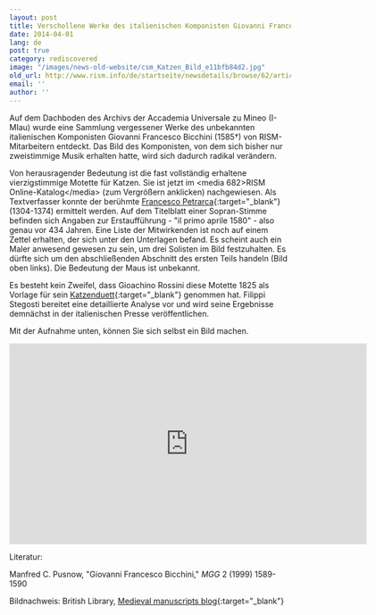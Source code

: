 ```yaml
---
layout: post
title: Verschollene Werke des italienischen Komponisten Giovanni Francesco Bicchini wiederentdeckt
date: 2014-04-01
lang: de
post: true
category: rediscovered
image: "/images/news-old-website/csm_Katzen_Bild_e11bfb84d2.jpg"
old_url: http://www.rism.info/de/startseite/newsdetails/browse/62/article/64/missing-works-by-italian-composer-giovanni-francesco-bicchini-discovered.html
email: ''
author: ''
---
```



Auf dem Dachboden des Archivs der Accademia Universale zu Mineo (I-MIau) wurde eine Sammlung vergessener Werke des unbekannten italienischen Komponisten Giovanni Francesco Bicchini (1585†) von RISM-Mitarbeitern entdeckt. Das Bild des Komponisten, von dem sich bisher nur zweistimmige Musik erhalten hatte, wird sich dadurch radikal verändern.

Von herausragender Bedeutung ist die fast vollständig erhaltene vierzigstimmige Motette für Katzen. Sie ist jetzt im \<media 682\>RISM Online-Katalog\</media\> (zum Vergrößern anklicken) nachgewiesen. Als Textverfasser konnte der berühmte [Francesco Petrarca](http://opac.rism.info/index.php?id=6&tx_bsbsearch_pi1%5Bsmode%5D=advanced&L=&tx_bsbsearch_pi1%5Bfield%5D%5B0%5D=sauthorlink&tx_bsbsearch_pi1%5Bquery%5D%5B0%5D=Petrarca,+Francesco&tx_bsbsearch_pi1%5Bfield%5D%5B1%5D=sauthor&tx_bsbsearch_pi1%5Bquery%5D%5B1%5D=&tx_bsbsearch_pi1%5Bfield%5D%5B2%5D=stitle&tx_bsbsearch_pi1%5Bquery%5D%5B2%5D=&tx_bsbsearch_pi1%5Bsubmit_button%5D=Suche){:target="_blank"} (1304-1374) ermittelt werden. Auf dem Titelblatt einer Sopran-Stimme befinden sich Angaben zur Erstaufführung - "il primo aprile 1580" - also genau vor 434 Jahren. Eine Liste der Mitwirkenden ist noch auf einem Zettel erhalten, der sich unter den Unterlagen befand. Es scheint auch ein Maler anwesend gewesen zu sein, um drei Solisten im Bild festzuhalten. Es dürfte sich um den abschließenden Abschnitt des ersten Teils handeln (Bild oben links). Die Bedeutung der Maus ist unbekannt.



Es besteht kein Zweifel, dass Gioachino Rossini diese Motette 1825 als Vorlage für sein [Katzenduett](http://opac.rism.info/search?documentid=455026159){:target="_blank"} genommen hat. Filippi Stegosti bereitet eine detaillierte Analyse vor und wird seine Ergebnisse demnächst in der italienischen Presse veröffentlichen.



Mit der Aufnahme unten, können Sie sich selbst ein Bild machen.





<iframe width="640" height="360" src="http://www.youtube.com/embed/qRG6h6H0_ho?rel=0&amp;start=66&amp;end=&amp;autoplay=0" frameborder="0" allowfullscreen></iframe>





Literatur:

Manfred C. Pusnow, "Giovanni Francesco Bicchini," _MGG_ 2 (1999) 1589-1590

Bildnachweis: British Library, [Medieval manuscripts blog](http://britishlibrary.typepad.co.uk/digitisedmanuscripts/2013/01/lolcats-of-the-middle-ages.html){:target="_blank"}



<script type="text/javascript">var switchTo5x=true;</script><script type="text/javascript" src="http://w.sharethis.com/button/buttons.js"></script><script type="text/javascript">stLight.options({publisher: "9b601438-1ce1-49d8-bfd7-9cff5df54c17", doNotHash: false, doNotCopy: false, hashAddressBar: false});</script>